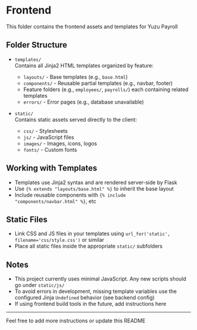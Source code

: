 # Frontend

This folder contains the frontend assets and templates for Yuzu Payroll

## Folder Structure

- `templates/`  
  Contains all Jinja2 HTML templates organized by feature:
  - `layouts/` - Base templates (e.g., `base.html`)
  - `components/` - Reusable partial templates (e.g., navbar, footer)
  - Feature folders (e.g., `employees/`, `payrolls/`) each containing related templates
  - `errors/` - Error pages (e.g., database unavailable)

- `static/`  
  Contains static assets served directly to the client:
  - `css/` - Stylesheets
  - `js/` - JavaScript files
  - `images/` - Images, icons, logos
  - `fonts/` - Custom fonts

## Working with Templates

- Templates use Jinja2 syntax and are rendered server-side by Flask
- Use `{% extends "layouts/base.html" %}` to inherit the base layout
- Include reusable components with `{% include "components/navbar.html" %}`, etc

## Static Files

- Link CSS and JS files in your templates using `url_for('static', filename='css/style.css')` or similar
- Place all static files inside the appropriate `static/` subfolders

## Notes

- This project currently uses minimal JavaScript. Any new scripts should go under `static/js/`
- To avoid errors in development, missing template variables use the configured Jinja `Undefined` behavior (see backend config)
- If using frontend build tools in the future, add instructions here

---

Feel free to add more instructions or update this README